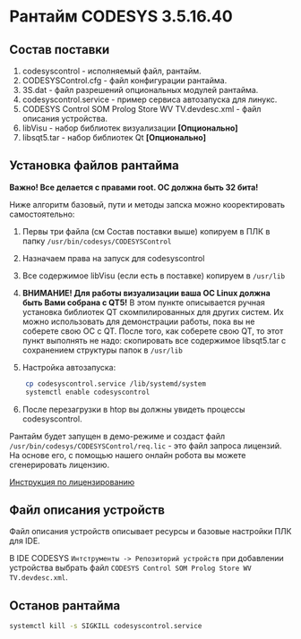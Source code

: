# Рантайм CODESYS 3.5.16.40

## Состав поставки

1. codesyscontrol - исполняемый файл, рантайм.
2. CODESYSControl.cfg - файл конфигурации рантайма.
3. 3S.dat - файл разрешений опциональных модулей рантайма.
4. codesyscontrol.service - пример сервиса автозапуска для линукс.
5. CODESYS Control SOM Prolog Store WV TV.devdesc.xml - файл описания устройства.
6. libVisu - набор библиотек визуализации **[Опционально]**
7. libsqt5.tar - набор библиотек Qt **[Опционально]**

## Установка файлов рантайма

**Важно! Все делается с правами root. ОС должна быть 32 бита!** 

Ниже алгоритм базовый, пути и методы запска можно кооректировать самостоятельно:

1. Первы три файла (см Состав поставки выше) копируем в ПЛК в папку `/usr/bin/codesys/CODESYSControl`
2. Назначаем права на запуск для codesyscontrol
3. Все содержимое libVisu (если есть в поставке) копируем в `/usr/lib`
4. **ВНИМАНИЕ! Для работы визуализации ваша ОС Linux должна быть Вами собрана с QT5!** В этом пункте 
	описывается ручная установка библиотек QT скомпилированных для других систем. Их можно использовать
	для демонстрации работы, пока вы не соберете свою ОС с QT. После того, как соберете свою QT, то
	этот пункт выполнять не надо:
	скопировать все содержимое libsqt5.tar с сохранением структуры папок в `/usr/lib`

5. Настройка автозапуска:
```sh
	cp codesyscontrol.service /lib/systemd/system
	systemctl enable codesyscontrol
```
6. После перезагрузки в htop вы должны увидеть процессы codesyscontrol. 

Рантайм будет запущен в демо-режиме и создаст файл `/usr/bin/codesys/CODESYSControl/req.lic` - это файл запроса лицензий.
На основе его, с помощью нашего онлайн робота вы можете сгенерировать лицензию. 

[Инструкция по лицензированию](2-Система-лицензирования.md)

## Файл описания устройств

Файл описания устройств описывает ресурсы и базовые настройки ПЛК для IDE.

В IDE CODESYS `Интструменты -> Репозиторий устройств` при добавлении устройства выбрать файл `CODESYS Control SOM Prolog Store WV TV.devdesc.xml`. 

## Останов рантайма
```sh
systemctl kill -s SIGKILL codesyscontrol.service
```